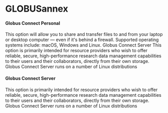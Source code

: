 # GLOBUSannex





#### Globus Connect Personal

This option will allow you to share and transfer files to and from your laptop or desktop computer — even if it's behind a firewall. Supported operating systems include: macOS, Windows and Linux.
Globus Connect Server
This option is primarily intended for resource providers who wish to offer reliable, secure, high-performance research data management capabilities to their users and their collaborators, directly from their own storage. Globus Connect Server runs on a number of Linux distributions



#### Globus Connect Server

This option is primarily intended for resource providers who wish to offer reliable, secure, high-performance research data management capabilities to their users and their collaborators, directly from their own storage. Globus Connect Server runs on a number of Linux distributions
